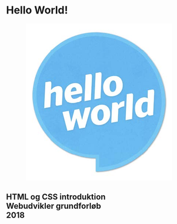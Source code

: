 # Hello World!

<p align="center">
  <img src="https://github.com/rts-cmk-opgaver/HelloWorld/blob/main/hello_world.jpg" /><br>
  <h2>
    HTML og CSS introduktion<br>
    Webudvikler grundforløb<br>
    2018<br>
  <h2>
</p>
